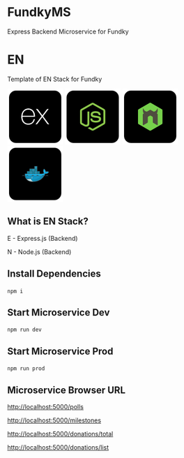 # FundkyMS
Express Backend Microservice for Fundky

# EN
Template of EN Stack for Fundky

![express](https://raw.githubusercontent.com/VideoGameRoulette/PERN/main/readme/Express.png)
![node](https://raw.githubusercontent.com/VideoGameRoulette/PERN/main/readme/Node.png)
![nodemon](https://raw.githubusercontent.com/VideoGameRoulette/PERN/main/readme/Nodemon.png)
![docker](https://raw.githubusercontent.com/VideoGameRoulette/PERN/main/readme/Docker.png)

## What is EN Stack?
E - Express.js (Backend)

N - Node.js (Backend)

## Install Dependencies
`npm i`

## Start Microservice Dev
`npm run dev`

## Start Microservice Prod
`npm run prod`

## Microservice Browser URL
[http://localhost:5000/polls](http://localhost:5000/polls)

[http://localhost:5000/milestones](http://localhost:5000/milestones)

[http://localhost:5000/donations/total](http://localhost:5000/donations/total)

[http://localhost:5000/donations/list](http://localhost:5000/donations/list)
